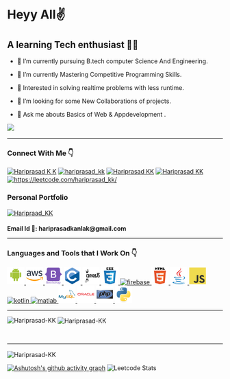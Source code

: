 # Heyy  All✌
## A learning Tech enthusiast 🧑‍💻

- 🔭 I’m currently pursuing B.tech computer Science And Engineering.
 
- 🌱 I’m currently Mastering Competitive Programming Skills.
 
- 🎯 Interested in solving realtime problems with less runtime.
 
- 🙌 I’m looking for some New Collaborations of projects.
 
- 💬 Ask me abouts Basics of Web & Appdevelopment . 


![](https://komarev.com/ghpvc/?username=Hariprasad-KK&style=flat-square&label=View%20Count)
<hr>
<h3 align="left">Connect With Me  👇 </h3>
<p align="left">
<a href="https://www.linkedin.com/in/hariprasad-k-k/" target="blank"><img align="center" src="https://raw.githubusercontent.com/rahuldkjain/github-profile-readme-generator/master/src/images/icons/Social/linked-in-alt.svg" alt="Hariprasad K K" height="30" width="40" /></a>
 <a href="https://www.instagram.com/hariprasad_kk/" target="blank"><img align="center" src="https://raw.githubusercontent.com/rahuldkjain/github-profile-readme-generator/master/src/images/icons/Social/instagram.svg" alt="hariprasad_kk" height="30" width="40" /></a>
<a href="https://www.kaggle.com/hariprasadkk" target="blank"><img align="center" src="https://raw.githubusercontent.com/rahuldkjain/github-profile-readme-generator/master/src/images/icons/Social/kaggle.svg" alt="Hariprasad KK" height="30" width="40" /></a>
<a href="https://www.facebook.com/profile.php?id=100004385596616" target="blank"><img align="center" src="https://raw.githubusercontent.com/rahuldkjain/github-profile-readme-generator/master/src/images/icons/Social/facebook.svg" alt="Hariprasad KK" height="30" width="40" /></a>
 <a href="https://leetcode.com/hariprasad_kk/" target="blank"><img color="white"  align="center" src="https://cdn.jsdelivr.net/npm/simple-icons@3.0.1/icons/leetcode.svg" alt="https://leetcode.com/hariprasad_kk/" height="30" width="40" /></a><br>
 <h3>Personal Portfolio</h3>
<a href="https://github.com/Hariprasad-KK" target="blank"><img align="center" src="https://raw.githubusercontent.com/rahuldkjain/github-profile-readme-generator/master/src/images/icons/Social/hackerrank.svg" alt="Haripraad_KK" height="30" width="40" /></a>
</p> 
  <h4>Email Id 📧: hariprasadkanlak@gmail.com
  <hr>
  <h3 align="left"> Languages and Tools that I Work On 👇</h3>
<p align="left"> <a href="https://developer.android.com" target="_blank" rel="noreferrer"> 
  <img src="https://raw.githubusercontent.com/devicons/devicon/master/icons/android/android-original-wordmark.svg" alt="android" width="40" height="40"/> </a> <a href="https://angular.io" target="_blank" rel="noreferrer">
  <img src="https://raw.githubusercontent.com/devicons/devicon/master/icons/amazonwebservices/amazonwebservices-original-wordmark.svg" alt="aws" width="40" height="40"/> </a> <a href="https://getbootstrap.com" target="_blank" rel="noreferrer"> 
  <img src="https://raw.githubusercontent.com/devicons/devicon/master/icons/bootstrap/bootstrap-plain-wordmark.svg" alt="bootstrap" width="40" height="40"/> </a> <a href="https://www.cprogramming.com/" target="_blank" rel="noreferrer">
  <img src="https://raw.githubusercontent.com/devicons/devicon/master/icons/c/c-original.svg" alt="c" width="40" height="40"/> </a> <a href="https://canvasjs.com" target="_blank" rel="noreferrer">
  <img src="https://raw.githubusercontent.com/Hardik0307/Hardik0307/master/assets/canvasjs-charts.svg" alt="canvasjs" width="40" height="40"/> </a> <a href="https://www.w3schools.com/css/" target="_blank" rel="noreferrer">
  <img src="https://raw.githubusercontent.com/devicons/devicon/master/icons/css3/css3-original-wordmark.svg" alt="css3" width="40" height="40"/> </a> <a href="https://firebase.google.com/" target="_blank" rel="noreferrer">
  <img src="https://www.vectorlogo.zone/logos/firebase/firebase-icon.svg" alt="firebase" width="40" height="40"/> </a> <a href="https://www.w3.org/html/" target="_blank" rel="noreferrer"> 
  <img src="https://raw.githubusercontent.com/devicons/devicon/master/icons/html5/html5-original-wordmark.svg" alt="html5" width="40" height="40"/> </a> <a href="https://www.java.com" target="_blank" rel="noreferrer">
  <img src="https://raw.githubusercontent.com/devicons/devicon/master/icons/java/java-original.svg" alt="java" width="40" height="40"/> </a> <a href="https://developer.mozilla.org/en-US/docs/Web/JavaScript" target="_blank" rel="noreferrer">
  <img src="https://raw.githubusercontent.com/devicons/devicon/master/icons/javascript/javascript-original.svg" alt="javascript" width="40" height="40"/> </a> <a href="https://kotlinlang.org" target="_blank" rel="noreferrer">
  <img src="https://www.vectorlogo.zone/logos/kotlinlang/kotlinlang-icon.svg" alt="kotlin" width="40" height="40"/> </a> <a href="https://www.mathworks.com/" target="_blank" rel="noreferrer"> 
  <img src="https://upload.wikimedia.org/wikipedia/commons/2/21/Matlab_Logo.png" alt="matlab" width="40" height="40"/> </a> <a href="https://www.mysql.com/" target="_blank" rel="noreferrer"> <img src="https://raw.githubusercontent.com/devicons/devicon/master/icons/mysql/mysql-original-wordmark.svg" alt="mysql" width="40" height="40"/> </a> <a href="https://www.oracle.com/" target="_blank" rel="noreferrer"> 
  <img src="https://raw.githubusercontent.com/devicons/devicon/master/icons/oracle/oracle-original.svg" alt="oracle" width="40" height="40"/> </a> <a href="https://www.php.net" target="_blank" rel="noreferrer">
  <img src="https://raw.githubusercontent.com/devicons/devicon/master/icons/php/php-original.svg" alt="php" width="40" height="40"/> </a> <a href="https://www.python.org" target="_blank" rel="noreferrer">
  <img src="https://raw.githubusercontent.com/devicons/devicon/master/icons/python/python-original.svg" alt="python" width="40" height="40"/> </a> </p>
  <hr>

<p><img align="left" src="https://github-readme-stats.vercel.app/api/top-langs?username=Hariprasad-KK&show_icons=true&locale=en&layout=compact&theme=vision-friendly-dark" alt="Hariprasad-KK" /></p>

<p>&nbsp;<img align="center" src="https://github-readme-stats.vercel.app/api?username=Hariprasad-KK&show_icons=true&locale=en&theme=github_dark" alt="Hariprasad-KK" /></p>
<br>
<hr>
<p><img align="center" src="https://github-readme-streak-stats.herokuapp.com/?user=Hariprasad-KK&theme=yeblu" alt="Hariprasad-KK" /></p>

[![Ashutosh's github activity graph](https://activity-graph.herokuapp.com/graph?username=Hariprasad-KK&theme=monokai)](https://github.com/ashutosh00710/github-readme-activity-graph)
![Leetcode Stats](https://leetcode.card.workers.dev/?username=hariprasad_kk&theme=nord)



